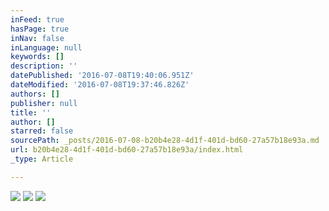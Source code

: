 ```yaml
---
inFeed: true
hasPage: true
inNav: false
inLanguage: null
keywords: []
description: ''
datePublished: '2016-07-08T19:40:06.951Z'
dateModified: '2016-07-08T19:37:46.826Z'
authors: []
publisher: null
title: ''
author: []
starred: false
sourcePath: _posts/2016-07-08-b20b4e28-4d1f-401d-bd60-27a57b18e93a.md
url: b20b4e28-4d1f-401d-bd60-27a57b18e93a/index.html
_type: Article

---
```

![](https://the-grid-user-content.s3-us-west-2.amazonaws.com/33b31e60-5cee-4f64-916b-ee837f55262b.jpg)
![](https://the-grid-user-content.s3-us-west-2.amazonaws.com/bf677e43-d626-4fd8-89fe-7220ac404911.jpg)
![](https://the-grid-user-content.s3-us-west-2.amazonaws.com/7384181a-f57a-4ba7-8a86-5c3332c9008f.jpg)